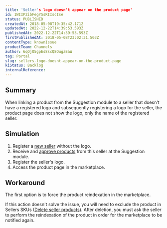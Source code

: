 ```yaml
---
title: 'Seller's logo doesn't appear on the product page'
id: 1WIIPZibFegYSsKIIscIse
status: PUBLISHED
createdAt: 2018-05-08T19:35:42.171Z
updatedAt: 2022-12-22T14:39:53.593Z
publishedAt: 2022-12-22T14:39:53.593Z
firstPublishedAt: 2018-05-08T23:02:31.503Z
contentType: knownIssue
productTeam: Channels
author: 6qOjO5gpEs8scQ8OugaEaW
tag: Portal
slug: sellers-logo-doesnt-appear-on-the-product-page
kiStatus: Backlog
internalReference: 
---
```


## Summary

When linking a product from the Suggestion module to a seller that doesn't have a registered logo and subsequently registering a logo for the seller, the product page does not show the logo, only the name of the registered seller.


## Simulation

1. Register a [new seller](/en/tutorial/configuring-the-seller) without the logo.
2. Receive and [approve products](/en/tutorial/approving-suggestions-for-skus) from this seller at the Suggestion module.
3. Register the seller's logo.
4. Access the product page in the marketplace.

## Workaround

The first option is to force the product reindexation in the marketplace.

If this action doesn't solve the issue, you will need to exclude the product in Sellers SKUs ([Delete seller products](/en/faq/what-is-the-difference-between-delinking-and-deleting-seller-sku)). After deletion, you must ask the seller to perform the reindexation of the product in order for the marketplace to be notified again.

